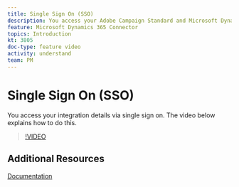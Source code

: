 ```yaml
---
title: Single Sign On (SSO)
description: You access your Adobe Campaign Standard and Microsoft Dynamics 365 integration details via single sign on. This video explains how to do this.
feature: Microsoft Dynamics 365 Connector
topics: Introduction
kt: 3805
doc-type: feature video
activity: understand
team: PM
---
```


# Single Sign On (SSO)

You access your integration details via single sign on. The video below explains how to do this.

>[!VIDEO](https://video.tv.adobe.com/v/29254?quality=12)

## Additional Resources

[Documentation](https://helpx.adobe.com/content/help/en/campaign/kb/acs-ms-dynamics.html)
